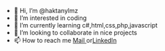 - 👋 Hi, I’m @haktanylmz
- 👀 I’m interested in coding
- 🌱 I’m currently learning c#,html,css,php,javascript
- 💞️ I’m looking to collaborate in nice projects
- 📫 How to reach me <a href="mailto:haktanylmz@gmail.com"> Mail </a>or<a href="https://www.linkedin.com/in/haktanylmz/">LinkedIn</a>

<!---
haktanylmz/haktanylmz is a ✨ special ✨ repository because its `README.md` (this file) appears on your GitHub profile.
You can click the Preview link to take a look at your changes.
--->
